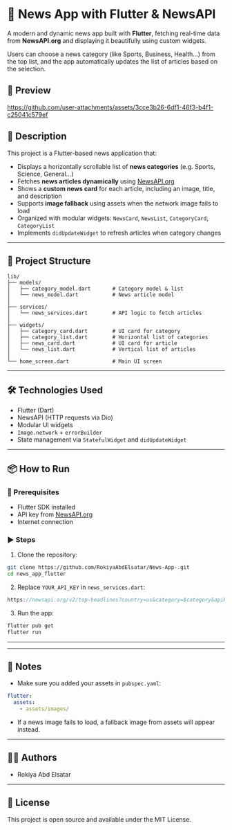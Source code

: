 # 📰 News App with Flutter & NewsAPI

A modern and dynamic news app built with **Flutter**, fetching real-time data from **NewsAPI.org** and displaying it beautifully using custom widgets.

Users can choose a news category (like Sports, Business, Health...) from the top list, and the app automatically updates the list of articles based on the selection.


## 📱 Preview

https://github.com/user-attachments/assets/3cce3b26-6df1-46f3-b4f1-c25041c579ef


## 📝 Description

This project is a Flutter-based news application that:

- Displays a horizontally scrollable list of **news categories** (e.g. Sports, Science, General...)
- Fetches **news articles dynamically** using [NewsAPI.org](https://newsapi.org/)
- Shows a **custom news card** for each article, including an image, title, and description
- Supports **image fallback** using assets when the network image fails to load
- Organized with modular widgets: `NewsCard`, `NewsList`, `CategoryCard`, `CategoryList`
- Implements `didUpdateWidget` to refresh articles when category changes

---

## 📂 Project Structure

```
lib/
├── models/
│   ├── category_model.dart       # Category model & list
│   └── news_model.dart           # News article model
│
├── services/
│   └── news_services.dart        # API logic to fetch articles
│
├── widgets/
│   ├── category_card.dart        # UI card for category
│   ├── category_list.dart        # Horizontal list of categories
│   ├── news_card.dart            # UI card for article
│   └── news_list.dart            # Vertical list of articles
│
└── home_screen.dart              # Main UI screen
```

---

## 🛠 Technologies Used

- Flutter (Dart)
- NewsAPI (HTTP requests via Dio)
- Modular UI widgets
- `Image.network` + `errorBuilder`
- State management via `StatefulWidget` and `didUpdateWidget`

---

## 📦 How to Run

### 🔧 Prerequisites

- Flutter SDK installed
- API key from [NewsAPI.org](https://newsapi.org/)
- Internet connection

### ▶️ Steps

1. Clone the repository:

```bash
git clone https://github.com/RokiyaAbdElsatar/News-App-.git
cd news_app_flutter
```

2. Replace `YOUR_API_KEY` in `news_services.dart`:

```dart
https://newsapi.org/v2/top-headlines?country=us&category=$category&apiKey=YOUR_API_KEY
```

3. Run the app:

```bash
flutter pub get
flutter run
```

---

---

## 📌 Notes

- Make sure you added your assets in `pubspec.yaml`:

```yaml
flutter:
  assets:
    - assets/images/
```

- If a news image fails to load, a fallback image from assets will appear instead.

---

## 🧑‍💻 Authors

- Rokiya Abd Elsatar

---

## 📄 License

This project is open source and available under the MIT License.

